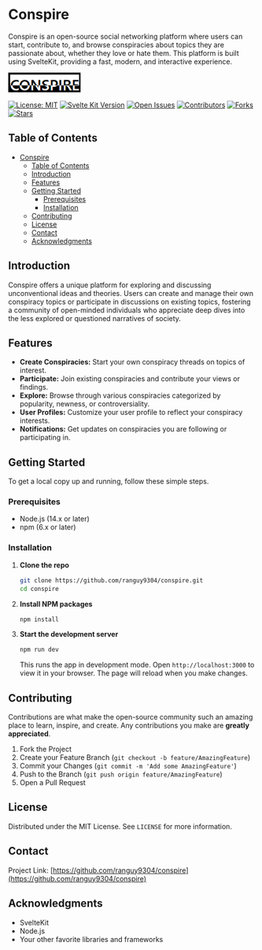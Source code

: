 # Conspire

Conspire is an open-source social networking platform where users can start, contribute to, and browse conspiracies about topics they are passionate about, whether they love or hate them. This platform is built using SvelteKit, providing a fast, modern, and interactive experience.

![Conspire Logo](./static/logo.png)

[![License: MIT](https://img.shields.io/badge/License-MIT-yellow.svg)](https://opensource.org/licenses/MIT)
[![Svelte Kit Version](https://img.shields.io/badge/svelte--kit-1.0-blue.svg)](https://kit.svelte.dev/)
[![Open Issues](https://img.shields.io/github/issues/ranguy9304/conspire)](https://github.com/ranguy9304/conspire/issues)
[![Contributors](https://img.shields.io/github/contributors/ranguy9304/conspire)](https://github.com/ranguy9304/conspire/graphs/contributors)
[![Forks](https://img.shields.io/github/forks/ranguy9304/conspire)](https://github.com/ranguy9304/conspire/network/members)
[![Stars](https://img.shields.io/github/stars/ranguy9304/conspire)](https://github.com/ranguy9304/conspire/stargazers)

## Table of Contents

- [Conspire](#conspire)
  - [Table of Contents](#table-of-contents)
  - [Introduction](#introduction)
  - [Features](#features)
  - [Getting Started](#getting-started)
    - [Prerequisites](#prerequisites)
    - [Installation](#installation)
  - [Contributing](#contributing)
  - [License](#license)
  - [Contact](#contact)
  - [Acknowledgments](#acknowledgments)

## Introduction

Conspire offers a unique platform for exploring and discussing unconventional ideas and theories. Users can create and manage their own conspiracy topics or participate in discussions on existing topics, fostering a community of open-minded individuals who appreciate deep dives into the less explored or questioned narratives of society.

## Features

- **Create Conspiracies:** Start your own conspiracy threads on topics of interest.
- **Participate:** Join existing conspiracies and contribute your views or findings.
- **Explore:** Browse through various conspiracies categorized by popularity, newness, or controversiality.
- **User Profiles:** Customize your user profile to reflect your conspiracy interests.
- **Notifications:** Get updates on conspiracies you are following or participating in.

## Getting Started

To get a local copy up and running, follow these simple steps.

### Prerequisites

- Node.js (14.x or later)
- npm (6.x or later)

### Installation

1. **Clone the repo**

   ```sh
   git clone https://github.com/ranguy9304/conspire.git
   cd conspire
   ```

2. **Install NPM packages**

   ```sh
   npm install
   ```

3. **Start the development server**

   ```sh
   npm run dev
   ```

   This runs the app in development mode. Open `http://localhost:3000` to view it in your browser. The page will reload when you make changes.

## Contributing

Contributions are what make the open-source community such an amazing place to learn, inspire, and create. Any contributions you make are **greatly appreciated**.

1. Fork the Project
2. Create your Feature Branch (`git checkout -b feature/AmazingFeature`)
3. Commit your Changes (`git commit -m 'Add some AmazingFeature'`)
4. Push to the Branch (`git push origin feature/AmazingFeature`)
5. Open a Pull Request

## License

Distributed under the MIT License. See `LICENSE` for more information.

## Contact

Project Link: [https://github.com/ranguy9304/conspire](https://github.com/ranguy9304/conspire)

## Acknowledgments

- SvelteKit
- Node.js
- Your other favorite libraries and frameworks

